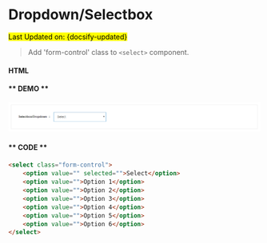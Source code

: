 # Dropdown/Selectbox
<mark>Last Updated on: {docsify-updated}</mark>

> Add 'form-control' class to `<select>` component.

#### HTML

<!-- tabs:start -->

#### ** DEMO **

![Dropdown/Selectbox](images/dropdown.PNG)

#### ** CODE **

```HTML
<select class="form-control">
	<option value="" selected="">Select</option>
	<option value="">Option 1</option>
	<option value="">Option 2</option>
	<option value="">Option 3</option>
	<option value="">Option 4</option>
	<option value="">Option 5</option>
	<option value="">Option 6</option>
</select>
```

<!-- tabs:end -->